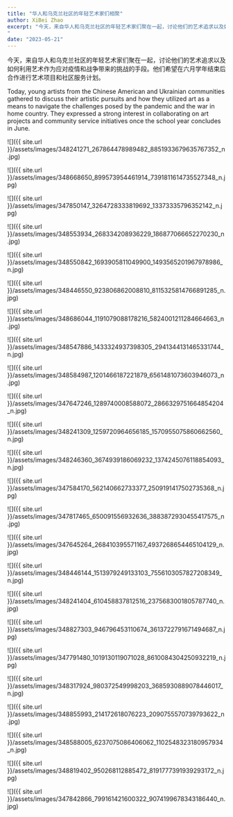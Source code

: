 ```yaml
---
title: "华人和乌克兰社区的年轻艺术家们相聚"
author: XiBei Zhao
excerpt: "今天，来自华人和乌克兰社区的年轻艺术家们聚在一起，讨论他们的艺术追求以及如何利用艺术作为应对疫情和战争带来的挑战的手段。他们希望在六月学年结束后合作进行艺术项目和社区服务计划。
"
date: "2023-05-21"
---
```


今天，来自华人和乌克兰社区的年轻艺术家们聚在一起，讨论他们的艺术追求以及如何利用艺术作为应对疫情和战争带来的挑战的手段。他们希望在六月学年结束后合作进行艺术项目和社区服务计划。

Today, young artists from the Chinese American and Ukrainian communities gathered to discuss their artistic pursuits and how they utilized art as a means to navigate the challenges posed by the pandemic and the war in home country. They expressed a strong interest in collaborating on art projects and community service initiatives once the school year concludes in June.

![]({{ site.url }}/assets/images/348241271_267864478989482_8851933679635767352_n.jpg)

![]({{ site.url }}/assets/images/348668650_899573954461914_7391811614735527348_n.jpg)

![]({{ site.url }}/assets/images/347850147_3264728333819692_13373335796352142_n.jpg)

![]({{ site.url }}/assets/images/348553934_268334208936229_186877066652270230_n.jpg)

![]({{ site.url }}/assets/images/348550842_1693905811049900_1493565201967978986_n.jpg)

![]({{ site.url }}/assets/images/348446550_923806862008810_8115325814766891285_n.jpg)

![]({{ site.url }}/assets/images/348686044_1191079088178216_5824001211284664663_n.jpg)

![]({{ site.url }}/assets/images/348547886_1433324937398305_2941344131465331744_n.jpg)

![]({{ site.url }}/assets/images/348584987_1201466187221879_6561481073603946073_n.jpg)

![]({{ site.url }}/assets/images/347647246_1289740008588072_2866329751664854204_n.jpg)

![]({{ site.url }}/assets/images/348241309_1259720964656185_1570955075860662560_n.jpg)

![]({{ site.url }}/assets/images/348246360_3674939186069232_1374245076118854093_n.jpg)

![]({{ site.url }}/assets/images/347584170_562140662733377_2509191417502735368_n.jpg)

![]({{ site.url }}/assets/images/347817465_650091556932636_3883872930455417575_n.jpg)

![]({{ site.url }}/assets/images/347645264_268410395571167_4937268654465104129_n.jpg)

![]({{ site.url }}/assets/images/348446144_1513979249133103_7556103057827208349_n.jpg)

![]({{ site.url }}/assets/images/348241404_610458837812516_2375683001805787740_n.jpg)

![]({{ site.url }}/assets/images/348827303_946796453110674_3613722791671494687_n.jpg)

![]({{ site.url }}/assets/images/347791480_1019130119071028_8610084304250932219_n.jpg)

![]({{ site.url }}/assets/images/348317924_980372549998203_3685930889078446017_n.jpg)

![]({{ site.url }}/assets/images/348855993_214172618076223_2090755570739793622_n.jpg)

![]({{ site.url }}/assets/images/348588005_6237075086406062_1102548323180957934_n.jpg)

![]({{ site.url }}/assets/images/348819402_950268112885472_8191777391939293172_n.jpg)

![]({{ site.url }}/assets/images/347842866_799161421600322_9074199678343186440_n.jpg)
